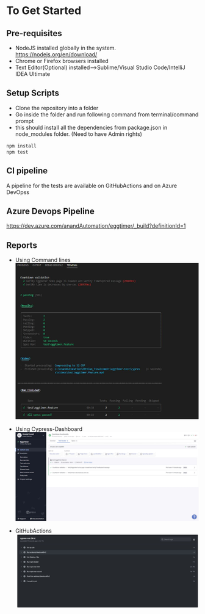 # To Get Started

## Pre-requisites

- NodeJS installed globally in the system. https://nodejs.org/en/download/
- Chrome or Firefox browsers installed
- Text Editor(Optional) installed-->Sublime/Visual Studio Code/IntelliJ IDEA Ultimate

## Setup Scripts

- Clone the repository into a folder
- Go inside the folder and run following command from terminal/command prompt
- this should install all the dependencies from package.json in node_modules folder. (Need to have Admin rights)

```
npm install
npm test
```

## CI pipeline

A pipeline for the tests are available on GitHubActions and on Azure DevOpss

## Azure Devops Pipeline

https://dev.azure.com/anandAutomation/eggtimer/_build?definitionId=1

## Reports

- Using Command lines
  ![extensionscreen](./artifacts/images/commandline_results.png)
  
- Using Cypress-Dashboard
  ![extensionscreen](./artifacts/images/cypress-dashboard.png)

- GitHubActions
  ![extensionscreen](./artifacts/images/githubAction.png)
  
  
